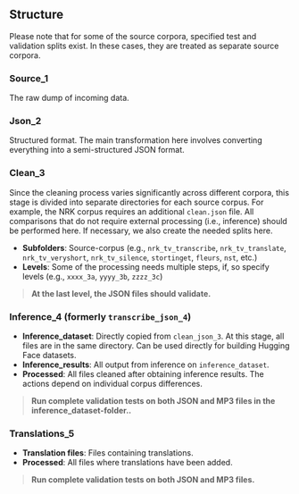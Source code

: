 ## Structure

Please note that for some of the source corpora, specified test and validation splits exist. In these cases, they are treated as separate source corpora.

### Source_1

The raw dump of incoming data.

### Json_2

Structured format. The main transformation here involves converting everything into a semi-structured JSON format.

### Clean_3

Since the cleaning process varies significantly across different corpora, this stage is divided into separate directories for each source corpus. For example, the NRK corpus requires an additional `clean.json` file. All comparisons that do not require external processing (i.e., inference) should be performed here. If necessary, we also create the needed splits here.

- **Subfolders**: Source-corpus (e.g., `nrk_tv_transcribe`, `nrk_tv_translate`, `nrk_tv_veryshort`, `nrk_tv_silence`, `stortinget`, `fleurs`, `nst`, etc.)
- **Levels**: Some of the processing needs multiple steps, if, so specify levels (e.g., `xxxx_3a`, `yyyy_3b`, `zzzz_3c`)

> **At the last level, the JSON files should validate.**

### Inference_4 (formerly `transcribe_json_4`)

- **Inference_dataset**: Directly copied from `clean_json_3`. At this stage, all files are in the same directory. Can be used directly for building Hugging Face datasets.
- **Inference_results**: All output from inference on `inference_dataset`.
- **Processed**: All files cleaned after obtaining inference results. The actions depend on individual corpus differences.

> **Run complete validation tests on both JSON and MP3 files in the __inference_dataset__-folder..**

### Translations_5

- **Translation files**: Files containing translations.
- **Processed**: All files where translations have been added.

> **Run complete validation tests on both JSON and MP3 files.**
